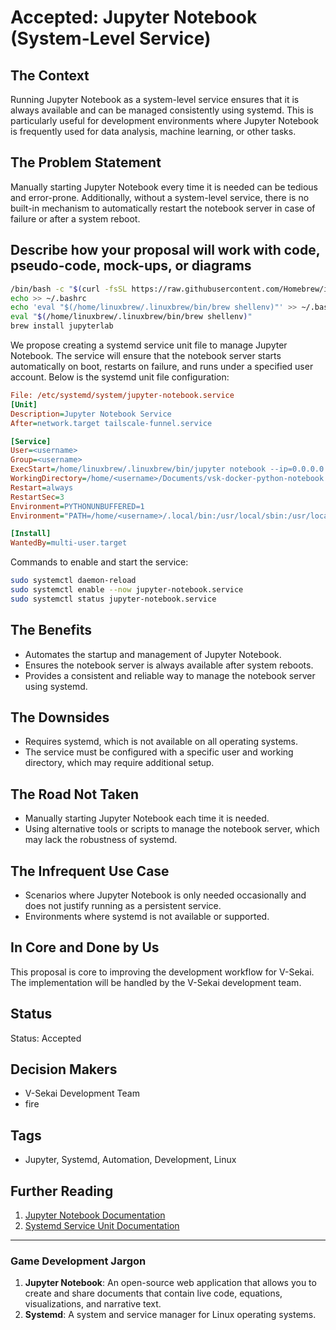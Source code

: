 # Accepted: Jupyter Notebook (System-Level Service)

## The Context

Running Jupyter Notebook as a system-level service ensures that it is always available and can be managed consistently using systemd. This is particularly useful for development environments where Jupyter Notebook is frequently used for data analysis, machine learning, or other tasks.

## The Problem Statement

Manually starting Jupyter Notebook every time it is needed can be tedious and error-prone. Additionally, without a system-level service, there is no built-in mechanism to automatically restart the notebook server in case of failure or after a system reboot.

## Describe how your proposal will work with code, pseudo-code, mock-ups, or diagrams

```bash
/bin/bash -c "$(curl -fsSL https://raw.githubusercontent.com/Homebrew/install/HEAD/install.sh)"
echo >> ~/.bashrc
echo 'eval "$(/home/linuxbrew/.linuxbrew/bin/brew shellenv)"' >> ~/.bashrc
eval "$(/home/linuxbrew/.linuxbrew/bin/brew shellenv)"
brew install jupyterlab
```

We propose creating a systemd service unit file to manage Jupyter Notebook. The service will ensure that the notebook server starts automatically on boot, restarts on failure, and runs under a specified user account. Below is the systemd unit file configuration:

```ini
File: /etc/systemd/system/jupyter-notebook.service
[Unit]
Description=Jupyter Notebook Service
After=network.target tailscale-funnel.service

[Service]
User=<username>
Group=<username>
ExecStart=/home/linuxbrew/.linuxbrew/bin/jupyter notebook --ip=0.0.0.0 --port=8888 --no-browser #  --ServerApp.token='<password>'
WorkingDirectory=/home/<username>/Documents/vsk-docker-python-notebook
Restart=always
RestartSec=3
Environment=PYTHONUNBUFFERED=1
Environment="PATH=/home/<username>/.local/bin:/usr/local/sbin:/usr/local/bin:/usr/sbin:/usr/bin:/sbin:/bin"

[Install]
WantedBy=multi-user.target
```

Commands to enable and start the service:

```bash
sudo systemctl daemon-reload
sudo systemctl enable --now jupyter-notebook.service
sudo systemctl status jupyter-notebook.service
```

## The Benefits

- Automates the startup and management of Jupyter Notebook.
- Ensures the notebook server is always available after system reboots.
- Provides a consistent and reliable way to manage the notebook server using systemd.

## The Downsides

- Requires systemd, which is not available on all operating systems.
- The service must be configured with a specific user and working directory, which may require additional setup.

## The Road Not Taken

- Manually starting Jupyter Notebook each time it is needed.
- Using alternative tools or scripts to manage the notebook server, which may lack the robustness of systemd.

## The Infrequent Use Case

- Scenarios where Jupyter Notebook is only needed occasionally and does not justify running as a persistent service.
- Environments where systemd is not available or supported.

## In Core and Done by Us

This proposal is core to improving the development workflow for V-Sekai. The implementation will be handled by the V-Sekai development team.

## Status

Status: Accepted <!-- Draft | Proposed | Rejected | Accepted | Deprecated | Superseded by -->

## Decision Makers

- V-Sekai Development Team
- fire

## Tags

- Jupyter, Systemd, Automation, Development, Linux

## Further Reading

1. [Jupyter Notebook Documentation](https://jupyter.org/documentation)
2. [Systemd Service Unit Documentation](https://www.freedesktop.org/software/systemd/man/systemd.service.html)

---

### Game Development Jargon

1. **Jupyter Notebook**: An open-source web application that allows you to create and share documents that contain live code, equations, visualizations, and narrative text.
2. **Systemd**: A system and service manager for Linux operating systems.
